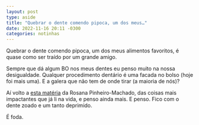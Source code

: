 ```yaml
---
layout: post
type: aside
title: "Quebrar o dente comendo pipoca, um dos meus…"
date: 2022-11-16 20:11 -0300
categories: notinhas
---
```

Quebrar o dente comendo pipoca, um dos meus alimentos favoritos, é quase como ser traído por um grande amigo.

Sempre que dá algum BO nos meus dentes eu penso muito na nossa desigualdade. Qualquer procedimento dentário é uma facada no bolso (hoje foi mais uma). E a galera que não tem de onde tirar (a maioria de nós)?

Aí volto a [esta matéria](https://theintercept.com/2019/05/13/desigualdade-no-brasil-dentes/) da Rosana Pinheiro-Machado, das coisas mais impactantes que já li na vida, e penso ainda mais. E penso. Fico com o dente zoado e um tanto deprimido. 

É foda.